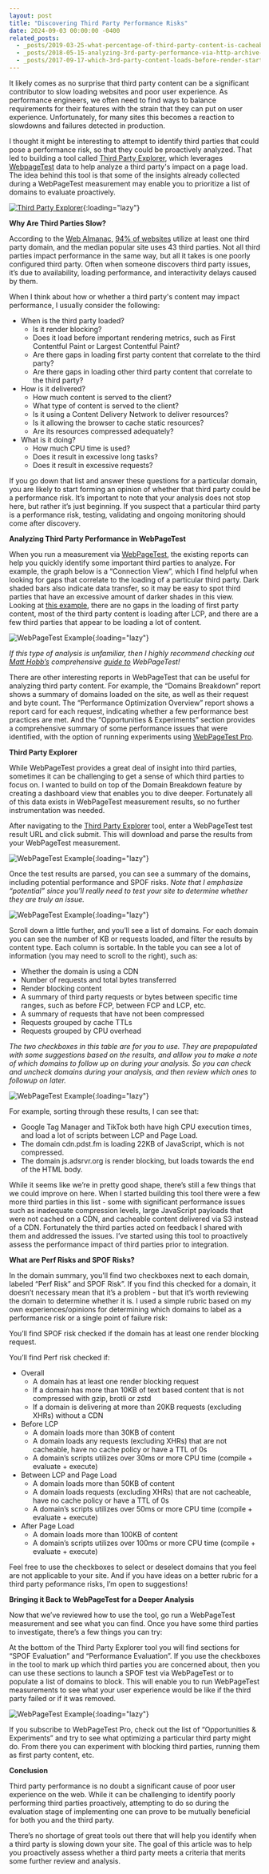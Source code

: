 ```yaml
---
layout: post
title: "Discovering Third Party Performance Risks"
date: 2024-09-03 00:00:00 -0400
related_posts: 
  - _posts/2019-03-25-what-percentage-of-third-party-content-is-cacheable.md
  - _posts/2018-05-15-analyzing-3rd-party-performance-via-http-archive-crux.md
  - _posts/2017-09-17-which-3rd-party-content-loads-before-render-start.md
---
```


It likely comes as no surprise that third party content can be a significant contributor to slow loading websites and poor user experience. As performance engineers, we often need to find ways to balance requirements for their features with the strain that they can put on user experience. Unfortunately, for many sites this becomes a reaction to slowdowns and failures detected in production.

I thought it might be interesting to attempt to identify third parties that could pose a performance risk, so that they could be proactively analyzed. That led to building a tool called [Third Party Explorer](https://tools.paulcalvano.com/wpt-third-party-analysis/), which leverages [WebpageTest](https://www.webpagetest.org) data to help analyze a third party's impact on a page load. The idea behind this tool is that some of the insights already collected during a WebPageTest measurement may enable you to prioritize a list of domains to evaluate proactively.

[![Third Party Explorer](/assets/img/blog/discovering-third-party-performance-risks/third-party-explorer.jpg)](https://tools.paulcalvano.com/wpt-third-party-analysis/){:loading="lazy"}

**Why Are Third Parties Slow?**

According to the [Web Almanac](https://almanac.httparchive.org), [94% of websites](https://almanac.httparchive.org/en/2022/third-parties#fig-1) utilize at least one third party domain, and the median popular site uses 43 third parties. Not all third parties impact performance in the same way, but all it takes is one poorly configured third party. Often when someone discovers third party issues, it’s due to availability, loading performance, and interactivity delays caused by them. 

When I think about how or whether a third party's content may impact performance, I usually consider the following:

* When is the third party loaded?
    * Is it render blocking?
    * Does it load before important rendering metrics, such as First Contentful Paint or Largest Contentful Paint? 
    * Are there gaps in loading first party content that correlate to the third party?
    * Are there gaps in loading other third party content that correlate to the third party?
* How is it delivered?
    * How much content is served to the client?	
    * What type of content is served to the client?
    * Is it using a Content Delivery Network to deliver resources?
    * Is it allowing the browser to cache static resources?
    * Are its resources compressed adequately?
* What is it doing?
    * How much CPU time is used?
    * Does it result in excessive long tasks?
    * Does it result in excessive requests?

If you go down that list and answer these questions for a particular domain, you are likely to start forming an opinion of whether that third party could be a performance risk. It’s important to note that your analysis does not stop here, but rather it’s just beginning. If you suspect that a particular third party is a performance risk, testing, validating and ongoing monitoring should come after discovery.

**Analyzing Third Party Performance in WebPageTest**

When you run a measurement via [WebPageTest](https://www.webpagetest.org/), the existing reports can help you quickly identify some important third parties to analyze. For example, the graph below is a “Connection View”, which I find helpful when looking for gaps that correlate to the loading of a particular third party. Dark shaded bars also indicate data transfer, so it may be easy to spot third parties that have an excessive amount of darker shades in this view. Looking at [this example](https://www.webpagetest.org/result/240630_AiDcQX_6FH/), there are no gaps in the loading of first party content, most of the third party content is loading after LCP, and there are a few third parties that appear to be loading a lot of content.

![WebPageTest Example](/assets/img/blog/discovering-third-party-performance-risks/wpt-connection-view.jpg){:loading="lazy"}

_If this type of analysis is unfamiliar, then I highly recommend checking out [Matt Hobb’s](https://twitter.com/TheRealNooshu) comprehensive [guide to](https://nooshu.com/blog/2020/12/31/how-to-run-a-webpagetest-test/) WebPageTest!_

There are other interesting reports in WebPageTest that can be useful for analyzing third party content. For example, the “Domains Breakdown” report shows a summary of domains loaded on the site, as well as their request and byte count. The “Performance Optimization Overview” report shows a report card for each request, indicating whether a few performance best practices are met. And the “Opportunities & Experiments” section provides a comprehensive summary of some performance issues that were identified, with the option of running experiments using [WebPageTest Pro](https://product.webpagetest.org/experiments). 

**Third Party Explorer**

While WebPageTest provides a great deal of insight into third parties, sometimes it can be challenging to get a sense of which third parties to focus on. I wanted to build on top of the Domain Breakdown feature by creating a dashboard view that enables you to dive deeper. Fortunately all of this data exists in WebPageTest measurement results, so no further instrumentation was needed.

After navigating to the [Third Party Explorer](https://tools.paulcalvano.com/wpt-third-party-analysis/) tool, enter a WebPageTest test result URL and click submit. This will download and parse the results from your WebPageTest measurement. 

![WebPageTest Example](/assets/img/blog/discovering-third-party-performance-risks/enter-wpt-url.jpg){:loading="lazy"}

Once the test results are parsed, you can see a summary of the domains, including potential performance and SPOF risks. _Note that I emphasize “potential” since you’ll really need to test your site to determine whether they are truly an issue._

![WebPageTest Example](/assets/img/blog/discovering-third-party-performance-risks/request-summary.jpg){:loading="lazy"}

Scroll down a little further, and you’ll see a list of domains. For each domain you can see the number of KB or requests loaded, and filter the results by content type. Each column is sortable. In the table you can see a lot of information (you may need to scroll to the right), such as:
* Whether the domain is using a CDN
* Number of requests and total bytes transferred
* Render blocking content
* A summary of third party requests or bytes between specific time ranges, such as before FCP, between FCP and LCP, etc. 
* A summary of requests that have not been compressed
* Requests grouped by cache TTLs
* Requests grouped by CPU overhead

_The two checkboxes in this table are for you to use. They are prepopulated with some suggestions based on the results, and alllow you to make a note of which domains to follow up on during your analysis. So you can check and uncheck domains during your analysis, and then review which ones to followup on later._

![WebPageTest Example](/assets/img/blog/discovering-third-party-performance-risks/domain-summary.jpg){:loading="lazy"}

For example, sorting through these results, I can see that:
* Google Tag Manager and TikTok both have high CPU execution times, and load a lot of scripts between LCP and Page Load.
* The domain cdn.pdst.fm is loading 22KB of JavaScript, which is not compressed.
* The domain js.adsrvr.org is render blocking, but loads towards the end of the HTML body. 

While it seems like we’re in pretty good shape, there’s still a few things that we could improve on here. When I started building this tool there were a few more third parties in this list - some with significant performance issues such as inadequate compression levels, large JavaScript payloads that were not cached on a CDN, and cacheable content delivered via S3 instead of a CDN. Fortunately the third parties acted on feedback I shared with them and addressed the issues. I’ve started using this tool to proactively assess the performance impact of third parties prior to integration.

**What are Perf Risks and SPOF Risks?**

In the domain summary, you'll find two checkboxes next to each domain, labeled “Perf Risk” and SPOF Risk”. If you find this checked for a domain, it doesn’t necessary mean that it’s a problem - but that it’s worth reviewing the domain to determine whether it is. I used a simple rubric based on my own experiences/opinions for determining which domains to label as a performance risk or a single point of failure risk:

You’ll find SPOF risk checked if the domain has at least one render blocking request. 

You’ll find Perf risk checked if:
* Overall
    * A domain has at least one render blocking request
    * If a domain has more than 10KB of text based content that is not compressed with gzip, brotli or zstd
    * If a domain is delivering at more than 20KB requests (excluding XHRs) without a CDN
* Before LCP
    * A domain loads more than 30KB of content
    * A domain loads any requests (excluding XHRs) that are not cacheable, have no cache policy or have a TTL of 0s
    * A domain’s scripts utilizes over 30ms or more CPU time (compile + evaluate + execute)
* Between LCP and Page Load
    * A domain loads more than 50KB of content
    * A domain loads requests (excluding XHRs) that are not cacheable, have no cache policy or have a TTL of 0s
    * A domain’s scripts utilizes over 50ms or more CPU time (compile + evaluate + execute)
* After Page Load
    * A domain loads more than 100KB of content
    * A domain’s scripts utilizes over 100ms or more CPU time (compile + evaluate + execute)

Feel free to use the checkboxes to select or deselect domains that you feel are not applicable to your site. And if you have ideas on a better rubric for a third party peformance risks, I’m open to suggestions!

**Bringing it Back to WebPageTest for a Deeper Analysis**

Now that we’ve reviewed how to use the tool, go run a WebPageTest measurement and see what you can find. Once you have some third parties to investigate, there’s a few things you can try:

At the bottom of the Third Party Explorer tool you will find sections for “SPOF Evaluation” and “Performance Evaluation”. If you use the checkboxes in the tool to mark up which third parties you are concerned about, then you can use these sections to launch a SPOF test via WebPageTest or to populate a list of domains to block. This will enable you to run WebPageTest measurements to see what your user experience would be like if the third party failed or if it was removed.

![WebPageTest Example](/assets/img/blog/discovering-third-party-performance-risks/evaluation.jpg){:loading="lazy"}

If you subscribe to WebPageTest Pro, check out the list of “Opportunities & Experiments” and try to see what optimizing a particular third party might do. From there you can experiment with blocking third parties, running them as first party content, etc.

**Conclusion**

Third party performance is no doubt a significant cause of poor user experience on the web. While it can be challenging to identify poorly performing third parties proactively, attempting to do so during the evaluation stage of implementing one can prove to be mutually beneficial for both you and the third party.

There’s no shortage of great tools out there that will help you identify when a third party is slowing down your site. The goal of this article was to help you proactively assess whether a third party meets a criteria that merits some further review and analysis.  

